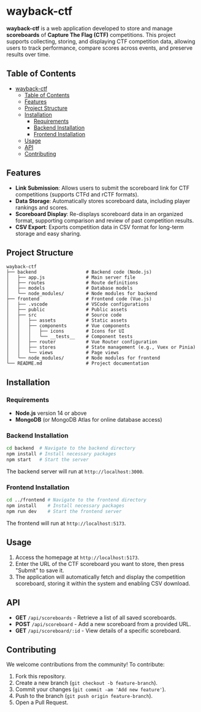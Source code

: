 # wayback-ctf

**wayback-ctf** is a web application developed to store and manage **scoreboards** of **Capture The Flag (CTF)** competitions. This project supports collecting, storing, and displaying CTF competition data, allowing users to track performance, compare scores across events, and preserve results over time.

## Table of Contents
- [wayback-ctf](#wayback-ctf)
  - [Table of Contents](#table-of-contents)
  - [Features](#features)
  - [Project Structure](#project-structure)
  - [Installation](#installation)
    - [Requirements](#requirements)
    - [Backend Installation](#backend-installation)
    - [Frontend Installation](#frontend-installation)
  - [Usage](#usage)
  - [API](#api)
  - [Contributing](#contributing)

## Features

- **Link Submission**: Allows users to submit the scoreboard link for CTF competitions (supports CTFd and rCTF formats).
- **Data Storage**: Automatically stores scoreboard data, including player rankings and scores.
- **Scoreboard Display**: Re-displays scoreboard data in an organized format, supporting comparison and review of past competition results.
- **CSV Export**: Exports competition data in CSV format for long-term storage and easy sharing.

## Project Structure

```plaintext
wayback-ctf
├── backend                  # Backend code (Node.js)
│   ├── app.js               # Main server file
│   ├── routes               # Route definitions
│   ├── models               # Database models
│   └── node_modules/        # Node modules for backend
├── frontend                 # Frontend code (Vue.js)
│   ├── .vscode              # VSCode configurations
│   ├── public               # Public assets
│   ├── src                  # Source code
│   │   ├── assets           # Static assets
│   │   ├── components       # Vue components
│   │   │   ├── icons        # Icons for UI
│   │   │   └── __tests__    # Component tests
│   │   ├── router           # Vue Router configuration
│   │   ├── stores           # State management (e.g., Vuex or Pinia)
│   │   └── views            # Page views
│   └── node_modules/        # Node modules for frontend
└── README.md                # Project documentation
```

## Installation

### Requirements

- **Node.js** version 14 or above
- **MongoDB** (or MongoDB Atlas for online database access)

### Backend Installation
```bash
cd backend  # Navigate to the backend directory
npm install # Install necessary packages
npm start   # Start the server
```


The backend server will run at `http://localhost:3000`.

### Frontend Installation
```bash
cd ../frontend # Navigate to the frontend directory
npm install    # Install necessary packages
npm run dev    # Start the frontend server
```
The frontend will run at `http://localhost:5173`.

## Usage

1. Access the homepage at `http://localhost:5173`.
2. Enter the URL of the CTF scoreboard you want to store, then press "Submit" to save it.
3. The application will automatically fetch and display the competition scoreboard, storing it within the system and enabling CSV download.

## API

- **GET** `/api/scoreboards` - Retrieve a list of all saved scoreboards.
- **POST** `/api/scoreboard` - Add a new scoreboard from a provided URL.
- **GET** `/api/scoreboard/:id` - View details of a specific scoreboard.

## Contributing

We welcome contributions from the community! To contribute:

1. Fork this repository.
2. Create a new branch (`git checkout -b feature-branch`).
3. Commit your changes (`git commit -am 'Add new feature'`).
4. Push to the branch (`git push origin feature-branch`).
5. Open a Pull Request. 
